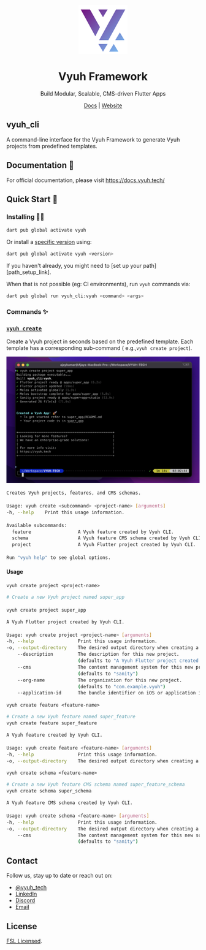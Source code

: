 <p align="center">
  <a href="https://vyuh.tech">
    <img src="_images/logo.png" alt="Vyuh Logo" height="128" />
  </a>
  <h1 align="center">Vyuh Framework</h1>
  <p align="center">Build Modular, Scalable, CMS-driven Flutter Apps</p>
  <p align="center">
    <a href="https://docs.vyuh.tech">Docs</a> |
    <a href="https://vyuh.tech">Website</a>
  </p>
</p>

## vyuh_cli

A command-line interface for the Vyuh Framework to generate Vyuh projects from predefined templates.

## Documentation 📝

For official documentation, please visit https://docs.vyuh.tech/

## Quick Start 🚀

### Installing 🧑‍💻

```sh
dart pub global activate vyuh
```

Or install a [specific version](https://pub.dev/packages/vyuh_cli/versions) using:

```sh
dart pub global activate vyuh <version>
```

If you haven't already, you might need to [set up your path][path_setup_link].

When that is not possible (eg: CI environments), run `vyuh` commands via:

```sh
dart pub global run vyuh_cli:vyuh <command> <args>
```

### Commands ✨

### [`vyuh create`](docs_link)

Create a Vyuh project in seconds based on the predefined template. Each template has a corresponding sub-command (
e.g.,`vyuh create project`).

<img width="851" alt="image" src="_images/vyuh_cli.png">

```sh
Creates Vyuh projects, features, and CMS schemas.

Usage: vyuh create <subcommand> <project-name> [arguments]
-h, --help    Print this usage information.

Available subcommands:
  feature                 A Vyuh feature created by Vyuh CLI.
  schema                  A Vyuh feature CMS schema created by Vyuh CLI.
  project                 A Vyuh Flutter project created by Vyuh CLI.

Run "vyuh help" to see global options.
```

#### Usage

`vyuh create project <project-name>`

```sh
# Create a new Vyuh project named super_app

vyuh create project super_app

```

```sh
A Vyuh Flutter project created by Vyuh CLI.

Usage: vyuh create project <project-name> [arguments]
-h, --help                Print this usage information.
-o, --output-directory    The desired output directory when creating a new project.
    --description         The description for this new project.
                          (defaults to "A Vyuh Flutter project created by Vyuh CLI.")
    --cms                 The content management system for this new project.
                          (defaults to "sanity")
    --org-name            The organization for this new project.
                          (defaults to "com.example.vyuh")
    --application-id      The bundle identifier on iOS or application id on Android. (defaults to <org-name>.<project-name>)
```

`vyuh create feature <feature-name>`

```sh
# Create a new Vyuh feature named super_feature
vyuh create feature super_feature
```

```sh
A Vyuh feature created by Vyuh CLI.

Usage: vyuh create feature <feature-name> [arguments]
-h, --help                Print this usage information.
-o, --output-directory    The desired output directory when creating a new feature.
```

`vyuh create schema <feature-name>`

```sh
# Create a new Vyuh feature CMS schema named super_feature_schema
vyuh create schema super_schema
```

```sh
A Vyuh feature CMS schema created by Vyuh CLI.

Usage: vyuh create schema <feature-name> [arguments]
-h, --help                Print this usage information.
-o, --output-directory    The desired output directory when creating a new feature.
    --cms                 The content management system for this new schema.
                          (defaults to "sanity")
```

## Contact

Follow us, stay up to date or reach out on:

- [@vyuh_tech](https://x.com/vyuh_tech)
- [LinkedIn](https://www.linkedin.com/company/vyuh-tech)
- [Discord](https://discord.gg/b49sbjqszG)
- [Email](mailto:ask@vyuh.tech)

## License

[FSL Licensed](LICENSE).

[docs_link]: https://docs.vyuh.tech/






